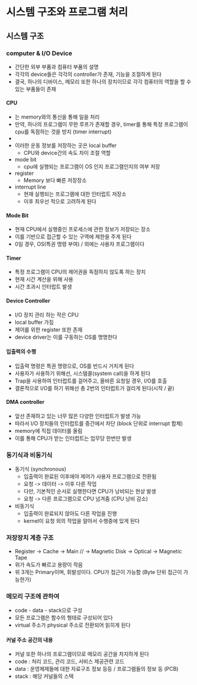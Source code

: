 # 시스템 구조와 프로그램 처리
## 시스템 구조

### computer & I/O Device 
- 간단한 외부 부품과 컴퓨터 부품의 설명
- 각각의 device들은 각각의 controller가 존재, 기능을 조절하게 된다
- 결국, 하나의 디바이스, 메모리 또한 하나의 장치이므로 각각 컴퓨터의 역할을 할 수 있는 부품들이 존재


#### CPU
  - 는 memory와의 통신을 통해 일을 처리
  - 만약, 하나의 프로그램이 무한 루프가 존재할 경우, timer를 통해 특정 프로그램이 cpu를 독점하는 것을 방지 (timer interrupt)
  - 
- 이러한 운동 정보를 저장하는 곳은 local buffer
  - CPU와 device간의 속도 차이 조절 역할
- mode bit
    - cpu에 실행되는 프로그램이 OS 인지 프로그램인지의 여부 저장
- register
  - Memory 보다 빠른 저장장소
- interrupt line
  - 현재 실행되는 프로그램에 대한 인터럽트 저장소
  - 이후 최우선 적으로 고려하게 된다
#### Mode Bit
- 현재 CPU에서 실행중인 프로세스에 관한 정보가 저장되는 장소
- 이를 기반으로 접근할 수 있는 구역에 제한을 주게 된다
- 0일 경우, OS(특권 명령 부여) / 외에는 사용자 프로그램이다
#### Timer
- 특정 프로그램이 CPU의 제어권을 독점하지 않도록 하는 장치
- 현재 시간 계산을 위해 사용
- 시간 초과시 인터럽트 발생 
#### Device Controller
- I/O 장치 관리 하는 작은 CPU
- local buffer 가짐
- 제어를 위한 register 또한 존재
- device driver는 이를 구동하는 OS를 명명한다
#### 입출력의 수행
- 입출력 명령은 특권 명령으로, OS를 반드시 거치게 된다
- 사용자가 사용하기 위해선, 시스템콜(system call)을 하게 된다
- Trap을 사용하여 인터럽트를 걸어주고, 올바른 요청일 경우, I/O를 호출
- 결론적으로 I/O를 하기 위해선 총 2번의 인터럽트가 걸리게 된다(시작 / 끝)
#### DMA controller
- 앞선 존재하고 있는 너무 많은 다양한 인터럽트가 발생 가능
- 따라서 I/O 장치들의 인터럽트를 중간에서 차단 (block 단위로 interrupt 합체)
- memory에 직접 데이터를 올림
- 이를 통해 CPU가 받는 인터럽트는 업무당 한번만 발생

### 동기식과 비동기식
- 동기식 (synchronous)
  - 입출력이 완료된 이후에야 제어가 사용자 프로그램으로 전환됨
  - 요청 -> 데이터 -> 이후 다른 작업
  - 다만, 기본적인 순서로 실행한다면 CPU가 낭비되는 현상 발생
  - 요청 -> 다른 프로그램으로 CPU 넘겨줌 (CPU 낭비 감소)
- 비동기식
  - 입출력이 완료되지 않아도 다른 작업을 진행
  - kernel이 요청 외의 작업을 알아서 수행중에 있게 된다

### 저장장치 계층 구조
- Register -> Cache -> Main  // -> Magnetic Disk -> Optical -> Magnetic Tape
- 위가 속도가 빠르고 용량이 작음
- 위 3개는 Primary이며, 휘발성이다. CPU가 접근이 가능함 (Byte 단위 접근이 가능한가)

### 메모리 구조에 관하여
- code - data - stack으로 구성
- 모든 프로그램은 함수의 형태로 구성되어 있다
- virtual 주소가 physical 주소로 전환되어 읽히게 된다
#### 커널 주소 공간의 내용
- 커널 또한 하나의 프로그램이므로 메모리 공간을 차지하게 된다
- code : 처리 코드, 관리 코드, 서비스 제공관련 코드
- data : 운영체제들에 대한 자료구조 정보 등등 / 프로그램들의 정보 등 (PCB)
- stack : 해당 커널들의 스택